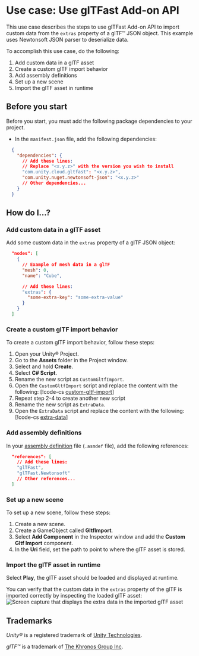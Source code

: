 # Use case: Use glTFast Add-on API

This use case describes the steps to use glTFast Add-on API to import custom data from the `extras` property of a glTF&trade; JSON object. This example uses Newtonsoft JSON parser to deserialize data.

To accomplish this use case, do the following:

1. Add custom data in a glTF asset
2. Create a custom glTF import behavior
3. Add assembly definitions
4. Set up a new scene
5. Import the glTF asset in runtime

## Before you start

Before you start, you must add the following package dependencies to your project.

* In the `manifest.json` file, add the following dependencies:

```json
  {
    "dependencies": {
      // Add these lines:
      // Replace "<x.y.z>" with the version you wish to install
      "com.unity.cloud.gltfast": "<x.y.z>",
      "com.unity.nuget.newtonsoft-json": "<x.y.z>"
      // Other dependencies...
    }
  }
```

## How do I...?

### Add custom data in a glTF asset

Add some custom data in the `extras` property of a glTF JSON object:

```json
  "nodes": [
    {
      // Example of mesh data in a glTF
      "mesh": 0,
      "name": "Cube",

      // Add these lines:
      "extras": {
        "some-extra-key": "some-extra-value"
      }
    }
  ]
```

### Create a custom glTF import behavior

To create a custom glTF import behavior, follow these steps:

1. Open your Unity&reg; Project.
2. Go to the **Assets** folder in the Project window.
3. Select and hold **Create**.
4. Select **C# Script**.
5. Rename the new script as `CustomGltfImport`.
6. Open the `CustomGltfImport` script and replace the content with the following:
   [!code-cs [custom-gltf-import](../DocumentationExamples/CustomGltfImport.cs#CustomGltfImport)]
7. Repeat step 2-4 to create another new script
8. Rename the new script as `ExtraData`.
9. Open the `ExtraData` script and replace the content with the following:
   [!code-cs [extra-data](../DocumentationExamples/ExtraData.cs#ExtraData)]

### Add assembly definitions

In your [assembly definition](https://docs.unity3d.com/Manual/ScriptCompilationAssemblyDefinitionFiles.html) file (`.asmdef` file), add the following references:

```json
  "references": [
    // Add these lines:
    "glTFast",
    "glTFast.Newtonsoft"
    // Other references...
  ]
```

### Set up a new scene

To set up a new scene, follow these steps:

1. Create a new scene.
2. Create a GameObject called **GltfImport**.
3. Select **Add Component** in the Inspector window and add the **Custom Gltf Import** component.
4. In the **Uri** field, set the path to point to where the glTF asset is stored.

### Import the glTF asset in runtime

Select **Play**, the glTF asset should be loaded and displayed at runtime.

You can verify that the custom data in the `extras` property of the glTF is imported correctly by inspecting the loaded glTF asset:
![Screen capture that displays the extra data in the imported glTF asset](Images/gltf-extra-data.png)

## Trademarks

*Unity&reg;* is a registered trademark of [Unity Technologies][Unity].

*glTF&trade;* is a trademark of [The Khronos Group Inc][Khronos].

[Khronos]: https://www.khronos.org
[Unity]: https://unity.com
